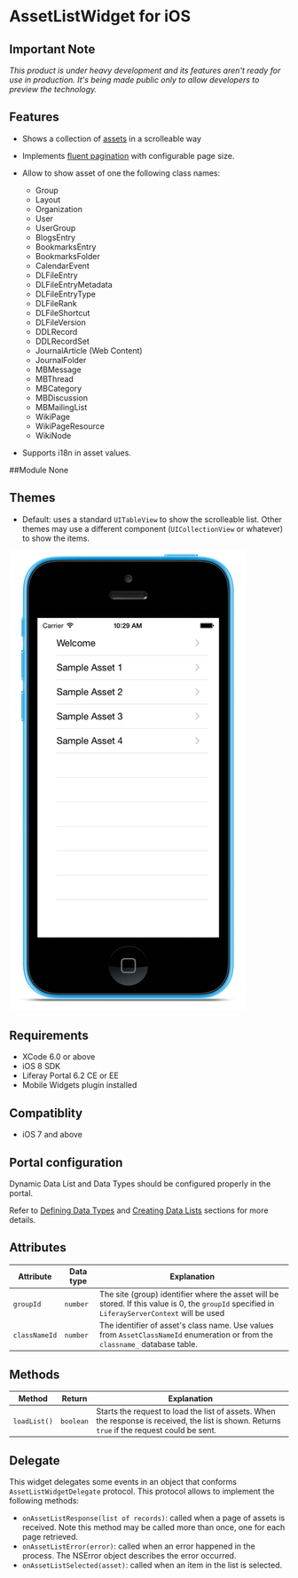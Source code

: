 # AssetListWidget for iOS

## Important Note

_This product is under heavy development and its features aren't ready for use in production. It's being made public only to allow developers to preview the technology._

## Features
- Shows a collection of [assets](https://www.liferay.com/documentation/liferay-portal/6.2/development/-/ai/asset-framework-liferay-portal-6-2-dev-guide-06-en) in a scrolleable way
- Implements [fluent pagination](http://www.iosnomad.com/blog/2014/4/21/fluent-pagination) with configurable page size.
- Allow to show asset of one the following class names:
	- Group
	- Layout
	- Organization
	- User
	- UserGroup
	- BlogsEntry
	- BookmarksEntry
	- BookmarksFolder
	- CalendarEvent
	- DLFileEntry
	- DLFileEntryMetadata
	- DLFileEntryType
	- DLFileRank
	- DLFileShortcut
	- DLFileVersion
	- DDLRecord
	- DDLRecordSet
	- JournalArticle (Web Content)
	- JournalFolder
	- MBMessage
	- MBThread
	- MBCategory
	- MBDiscussion
	- MBMailingList
	- WikiPage
	- WikiPageResource
	- WikiNode

- Supports i18n in asset values.

##Module
None

## Themes
- Default: uses a standard `UITableView` to show the scrolleable list. Other themes may use a different component (`UICollectionView` or whatever) to show the items.

![AssetList widget using Default theme](Images/assetlist.png)

## Requirements

- XCode 6.0 or above
- iOS 8 SDK
- Liferay Portal 6.2 CE or EE
- Mobile Widgets plugin installed

## Compatiblity

- iOS 7 and above

## Portal configuration

Dynamic Data List and Data Types should be configured properly in the portal.

Refer to [Defining Data Types](https://www.liferay.com/documentation/liferay-portal/6.2/user-guide/-/ai/building-a-list-platform-in-liferay-and-liferay-portal-6-2-user-guide-10-en) and [Creating Data Lists](https://www.liferay.com/documentation/liferay-portal/6.2/user-guide/-/ai/creating-data-lists-liferay-portal-6-2-user-guide-10-en) sections for more details.


## Attributes

| Attribute | Data type | Explanation |
|-----------|-----------|-------------| 
|  `groupId` | `number` | The site (group) identifier where the asset will be stored. If this value is 0, the `groupId` specified in `LiferayServerContext` will be used|
|  `classNameId` | `number` | The identifier of asset's class name. Use values from `AssetClassNameId` enumeration or from the `classname_` database table. |


## Methods

| Method | Return | Explanation |
|-----------|-----------|-------------| 
|  `loadList()` | `boolean` | Starts the request to load the list of assets. When the response is received, the list is shown. Returns `true` if the request could be sent. |


## Delegate

This widget delegates some events in an object that conforms `AssetListWidgetDelegate` protocol.
This protocol allows to implement the following methods:

- `onAssetListResponse(list of records)`: called when a page of assets is received. Note this method may be called more than once, one for each page retrieved.
- `onAssetListError(error)`: called when an error happened in the process. The NSError object describes the error occurred.
- `onAssetListSelected(asset)`: called when an item in the list is selected.



    
    
